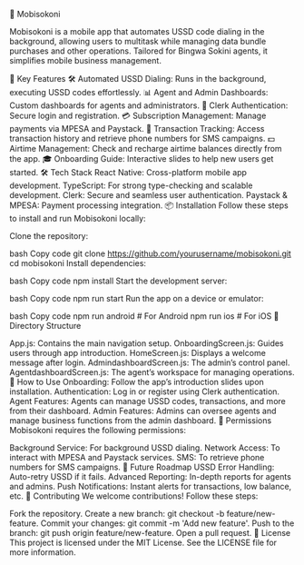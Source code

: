 📱 Mobisokoni

Mobisokoni is a mobile app that automates USSD code dialing in the background, allowing users to multitask while managing data bundle purchases and other operations. Tailored for Bingwa Sokini agents, it simplifies mobile business management.

🚀 Key Features
🛠️ Automated USSD Dialing: Runs in the background, executing USSD codes effortlessly.
📊 Agent and Admin Dashboards: Custom dashboards for agents and administrators.
🔐 Clerk Authentication: Secure login and registration.
💳 Subscription Management: Manage payments via MPESA and Paystack.
💬 Transaction Tracking: Access transaction history and retrieve phone numbers for SMS campaigns.
💵 Airtime Management: Check and recharge airtime balances directly from the app.
🎓 Onboarding Guide: Interactive slides to help new users get started.
🛠️ Tech Stack
React Native: Cross-platform mobile app development.
TypeScript: For strong type-checking and scalable development.
Clerk: Secure and seamless user authentication.
Paystack & MPESA: Payment processing integration.
📦 Installation
Follow these steps to install and run Mobisokoni locally:

Clone the repository:

bash
Copy code
git clone https://github.com/yourusername/mobisokoni.git
cd mobisokoni
Install dependencies:

bash
Copy code
npm install
Start the development server:

bash
Copy code
npm run start
Run the app on a device or emulator:

bash
Copy code
npm run android   # For Android
npm run ios       # For iOS
📂 Directory Structure

App.js: Contains the main navigation setup.
OnboardingScreen.js: Guides users through app introduction.
HomeScreen.js: Displays a welcome message after login.
AdmindashboardScreen.js: The admin’s control panel.
AgentdashboardScreen.js: The agent’s workspace for managing operations.
🎯 How to Use
Onboarding: Follow the app’s introduction slides upon installation.
Authentication: Log in or register using Clerk authentication.
Agent Features: Agents can manage USSD codes, transactions, and more from their dashboard.
Admin Features: Admins can oversee agents and manage business functions from the admin dashboard.
🔑 Permissions
Mobisokoni requires the following permissions:

Background Service: For background USSD dialing.
Network Access: To interact with MPESA and Paystack services.
SMS: To retrieve phone numbers for SMS campaigns.
📅 Future Roadmap
USSD Error Handling: Auto-retry USSD if it fails.
Advanced Reporting: In-depth reports for agents and admins.
Push Notifications: Instant alerts for transactions, low balance, etc.
🤝 Contributing
We welcome contributions! Follow these steps:

Fork the repository.
Create a new branch: git checkout -b feature/new-feature.
Commit your changes: git commit -m 'Add new feature'.
Push to the branch: git push origin feature/new-feature.
Open a pull request.
📝 License
This project is licensed under the MIT License. See the LICENSE file for more information.

